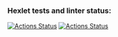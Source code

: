 ### Hexlet tests and linter status:
[![Actions Status](https://github.com/karshak06/devops-for-programmers-project-74/workflows/hexlet-check/badge.svg)](https://github.com/karshak06/devops-for-programmers-project-74/actions)
[![Actions Status](https://github.com/karshak06/devops-for-programmers-project-74/workflows/push/badge.svg)](https://github.com/karshak06/devops-for-programmers-project-74/actions)